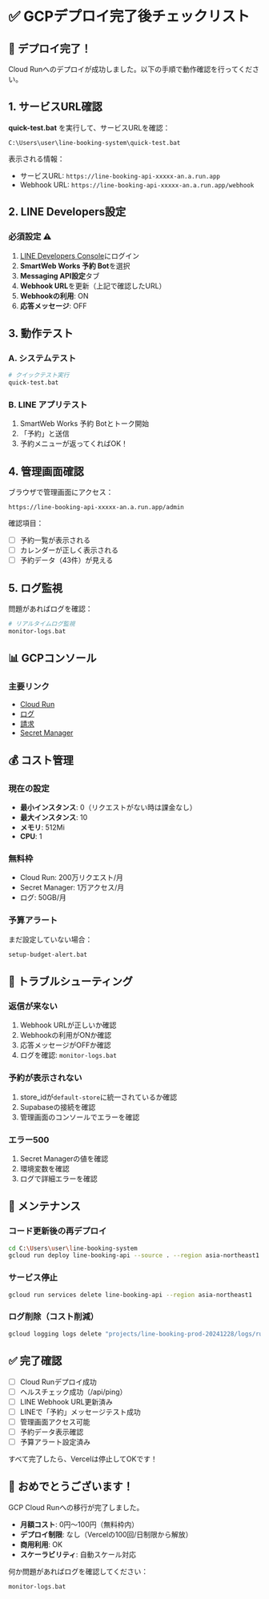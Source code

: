 # ✅ GCPデプロイ完了後チェックリスト

## 🎉 デプロイ完了！

Cloud Runへのデプロイが成功しました。以下の手順で動作確認を行ってください。

## 1. サービスURL確認

**quick-test.bat** を実行して、サービスURLを確認：
```
C:\Users\user\line-booking-system\quick-test.bat
```

表示される情報：
- サービスURL: `https://line-booking-api-xxxxx-an.a.run.app`
- Webhook URL: `https://line-booking-api-xxxxx-an.a.run.app/webhook`

## 2. LINE Developers設定

### 必須設定 ⚠️
1. [LINE Developers Console](https://developers.line.biz/)にログイン
2. **SmartWeb Works 予約 Bot**を選択
3. **Messaging API設定**タブ
4. **Webhook URL**を更新（上記で確認したURL）
5. **Webhookの利用**: ON
6. **応答メッセージ**: OFF

## 3. 動作テスト

### A. システムテスト
```bash
# クイックテスト実行
quick-test.bat
```

### B. LINE アプリテスト
1. SmartWeb Works 予約 Botとトーク開始
2. 「予約」と送信
3. 予約メニューが返ってくればOK！

## 4. 管理画面確認

ブラウザで管理画面にアクセス：
```
https://line-booking-api-xxxxx-an.a.run.app/admin
```

確認項目：
- [ ] 予約一覧が表示される
- [ ] カレンダーが正しく表示される
- [ ] 予約データ（43件）が見える

## 5. ログ監視

問題があればログを確認：
```bash
# リアルタイムログ監視
monitor-logs.bat
```

## 📊 GCPコンソール

### 主要リンク
- [Cloud Run](https://console.cloud.google.com/run?project=line-booking-prod-20241228)
- [ログ](https://console.cloud.google.com/logs?project=line-booking-prod-20241228)
- [請求](https://console.cloud.google.com/billing)
- [Secret Manager](https://console.cloud.google.com/security/secret-manager?project=line-booking-prod-20241228)

## 💰 コスト管理

### 現在の設定
- **最小インスタンス**: 0（リクエストがない時は課金なし）
- **最大インスタンス**: 10
- **メモリ**: 512Mi
- **CPU**: 1

### 無料枠
- Cloud Run: 200万リクエスト/月
- Secret Manager: 1万アクセス/月
- ログ: 50GB/月

### 予算アラート
まだ設定していない場合：
```bash
setup-budget-alert.bat
```

## 🔧 トラブルシューティング

### 返信が来ない
1. Webhook URLが正しいか確認
2. Webhookの利用がONか確認
3. 応答メッセージがOFFか確認
4. ログを確認: `monitor-logs.bat`

### 予約が表示されない
1. store_idが`default-store`に統一されているか確認
2. Supabaseの接続を確認
3. 管理画面のコンソールでエラーを確認

### エラー500
1. Secret Managerの値を確認
2. 環境変数を確認
3. ログで詳細エラーを確認

## 📝 メンテナンス

### コード更新後の再デプロイ
```bash
cd C:\Users\user\line-booking-system
gcloud run deploy line-booking-api --source . --region asia-northeast1
```

### サービス停止
```bash
gcloud run services delete line-booking-api --region asia-northeast1
```

### ログ削除（コスト削減）
```bash
gcloud logging logs delete "projects/line-booking-prod-20241228/logs/run.googleapis.com" --quiet
```

## ✅ 完了確認

- [ ] Cloud Runデプロイ成功
- [ ] ヘルスチェック成功（/api/ping）
- [ ] LINE Webhook URL更新済み
- [ ] LINEで「予約」メッセージテスト成功
- [ ] 管理画面アクセス可能
- [ ] 予約データ表示確認
- [ ] 予算アラート設定済み

すべて完了したら、Vercelは停止してOKです！

## 🎊 おめでとうございます！

GCP Cloud Runへの移行が完了しました。
- **月額コスト**: 0円〜100円（無料枠内）
- **デプロイ制限**: なし（Vercelの100回/日制限から解放）
- **商用利用**: OK
- **スケーラビリティ**: 自動スケール対応

何か問題があればログを確認してください：
```bash
monitor-logs.bat
```